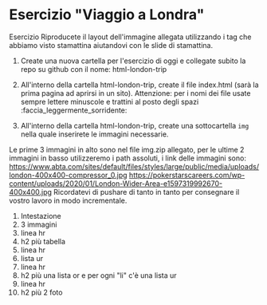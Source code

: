 # Esercizio "Viaggio a Londra"

Esercizio
Riproducete il layout dell'immagine allegata utilizzando i tag che abbiamo visto stamattina aiutandovi con le slide di stamattina.

1. Create una nuova cartella per l'esercizio di oggi e collegate subito la repo su github con il nome: html-london-trip

2. All'interno della cartella html-london-trip, create il file index.html (sarà la prima pagina ad aprirsi in un sito).
Attenzione: per i nomi dei file usate sempre lettere minuscole e trattini al posto degli spazi :faccia_leggermente_sorridente:

3. All'interno della cartella html-london-trip, create una sottocartella `img` nella quale inserirete le immagini necessarie.

Le prime 3 immagini in alto sono nel file img.zip allegato, per le ultime 2 immagini in basso utilizzeremo i path assoluti, i link delle immagini sono:
https://www.abta.com/sites/default/files/styles/large/public/media/uploads/london-400x400-compressor_0.jpg
https://pokerstarscareers.com/wp-content/uploads/2020/01/London-Wider-Area-e1597319992670-400x400.jpg
Ricordatevi di pushare di tanto in tanto per consegnare il vostro lavoro in modo incrementale.

1. Intestazione
2. 3 immagini
3. linea hr
4. h2 più tabella
5. linea hr
6. lista ur
7. linea hr
8. h2 più una lista or e per ogni "li" c'è una lista ur
9. linea hr
10. h2 più 2 foto
